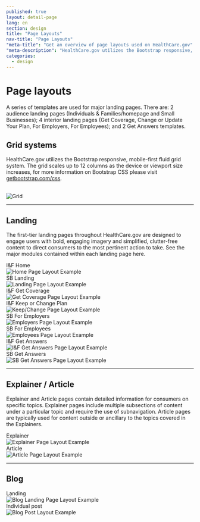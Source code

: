 ```yaml
---
published: true
layout: detail-page
lang: en
section: design
title: "Page Layouts"
nav-title: "Page Layouts"
"meta-title": "Get an overview of page layouts used on HealthCare.gov"
"meta-description": "HealthCare.gov utilizes the Bootstrap responsive, mobile-first fluid grid system for its page layout templates."
categories:
  - design
---
```


# Page layouts

<div class="intro">
A series of templates are used for major landing pages. There are: 2 audience landing pages (Individuals & Families/homepage and Small Businesses); 4 interior landing pages (Get Coverage, Change or Update Your Plan, For Employers, For Employees); and 2 Get Answers templates.
</div>

<div class="hr"></div>

## Grid systems

HealthCare.gov utilizes the Bootstrap responsive, mobile-first fluid grid system. The grid scales up to 12 columns as the device or viewport size increases, for more information on Bootstrap CSS please visit [getbootstrap.com/css](http://getbootstrap.com/css/).

<br />
<img class="full" src="{{site.baseurl}}/images/design/page-layouts/1_Grid.png" alt="Grid" />


<hr>

## Landing

The first-tier landing pages throughout HealthCare.gov are designed to engage users with bold, engaging imagery and simplified, clutter-free content to direct consumers to the most pertinent action to take. See the major modules contained within each landing page here.

<div class="row">
	<div class="col-sm-6">
		<div class="caption">I&amp;F Home</div>
		<img class="full" src="{{site.baseurl}}/images/design/page-layouts/2_IFHome.png" alt="Home Page Layout Example"/>
	</div>
	<div class="col-sm-6">
		<div class="caption">SB Landing</div>
		<img class="full" src="{{site.baseurl}}/images/design/page-layouts/3_SBLanding.png" alt="Landing Page Layout Example"/>
	</div>
</div>
<div class="row">
	<div class="col-sm-6">
		<div class="caption">I&amp;F Get Coverage</div>
		<img class="full" src="{{site.baseurl}}/images/design/page-layouts/4_IFGetCoverage.png" alt="Get Coverage Page Layout Example"/>
	</div>
	<div class="col-sm-6">
		<div class="caption">I&amp;F Keep or Change Plan</div>
		<img class="full" src="{{site.baseurl}}/images/design/page-layouts/5_IF_KeepChange.png" alt="Keep/Change Page Layout Example"/>
	</div>
</div>
<div class="row">
	<div class="col-sm-6">
		<div class="caption">SB For Employers</div>
		<img class="full" src="{{site.baseurl}}/images/design/page-layouts/6_SBEmployers.png" alt="Employers Page Layout Example"/>
	</div>
	<div class="col-sm-6">
		<div class="caption">SB For Employees</div>
		<img class="full" src="{{site.baseurl}}/images/design/page-layouts/7_SBEmployees.png" alt="Employees Page Layout Example"/>
	</div>
</div>
<div class="row">
	<div class="col-sm-6">
		<div class="caption">I&amp;F Get Answers</div>
		<img class="full" src="{{site.baseurl}}/images/design/page-layouts/8_IFGetAnswers.png" alt="I&F Get Answers Page Layout Example"/>
	</div>
	<div class="col-sm-6">
		<div class="caption">SB Get Answers</div>
		<img class="full" src="{{site.baseurl}}/images/design/page-layouts/9_SBGetAnswers.png" alt="SB Get Answers Page Layout Example"/>
	</div>
</div>

<hr>

## Explainer / Article

Explainer and Article pages contain detailed information for consumers on specific topics. Explainer pages include multiple subsections of content under a particular topic and require the use of subnavigation. Article pages are typically used for content outside or ancillary to the topics covered in the Explainers.

<div class="row">
	<div class="col-sm-6">
		<div class="caption">Explainer</div>
		<img class="full" src="{{site.baseurl}}/images/design/page-layouts/10_Explainer.png" alt="Explainer Page Layout Example"/>
	</div>
	<div class="col-sm-6">
		<div class="caption">Article</div>
		<img class="full" src="{{site.baseurl}}/images/design/page-layouts/11_Article.png" alt="Article Page Layout Example"/>
	</div>
</div>

<hr>

## Blog

<div class="row">
	<div class="col-sm-6">
		<div class="caption">Landing</div>
		<img class="full" src="{{site.baseurl}}/images/design/page-layouts/12_BlogLanding.png" alt="Blog Landing Page Layout Example"/>
	</div>
	<div class="col-sm-6">
		<div class="caption">Individual post</div>
		<img class="full" src="{{site.baseurl}}/images/design/page-layouts/13_BlogPost.png" alt="Blog Post Layout Example"/>
	</div>
</div>
